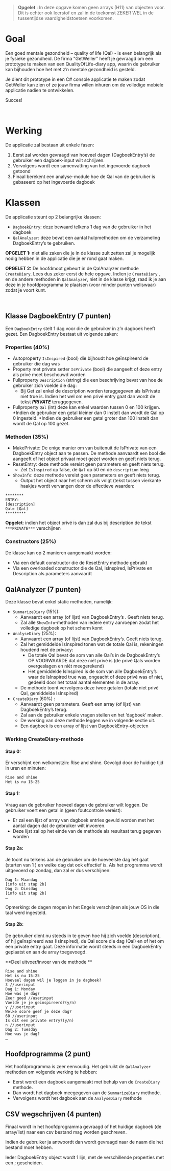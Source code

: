 > **Opgelet** : In deze opgave komen geen arrays (H11) van objecten voor. Dit is echter ook leerstof en zal in de toekomst ZEKER WEL in de tussentijdse vaardigheidstoetsen voorkomen.

# Goal

Een goed mentale gezondheid – quality of life (Qal) - is even belangrijk als je fysieke gezondheid.
De firma "GetWeller" heeft je gevraagd om een prototype te maken van een QualityOfLife-diary app, waarin de gebruiker kan bijhouden hoe het met z’n mentale gezondheid is gesteld.

Je dient dit prototype in een C# console applicatie te maken zodat GetWeller kan zien of ze jouw firma willen inhuren om de volledige mobiele applicatie nadien te ontwikkelen.

Succes!

 
# Werking
De applicatie zal bestaan uit enkele fasen:

1. Eerst zal worden gevraagd van hoeveel dagen (DagboekEntry’s) de gebruiker een dagboek-input wilt schrijven.
2. Vervolgens wordt een samenvatting van het ingevoerde dagboek getoond
3. Finaal berekent een analyse-module hoe de Qal van de gebruiker is gebaseerd op het ingevoerde dagboek

# Klassen
De applicatie steunt op 2 belangrijke klassen:

* ``DagboekEntry``: deze bewaard telkens 1 dag van de gebruiker in het dagboek
* ``QalAnalyzer``: deze bevat een aantal hulpmethoden om de verzameling DagboekEntry’s te gebruiken.

**OPGELET 1:** niet alle zaken die je in de klasse zult zetten zal je mogelijk nodig hebben in de applicatie die je er rond gaat maken.

**OPGELET 2:** De hoofdmoot gebeurt in de QalAnalyzer methode ``CreateDiary``. Lees dus zeker eerst de hele opgave.  Indien je ``CreateDiary`` , en de andere methoden in ``QalAnalyzer``, niet in de klasse krijgt, raad ik je aan deze in je hoofdprogramma te plaatsen (voor minder punten weliswaar) zodat je voort kunt.

 
 
## Klasse DagboekEntry  (7 punten)

Een ``DagboekEntry`` stelt 1 dag voor die de gebruiker in z’n dagboek heeft gezet. Een DagboekEntry bestaat uit volgende zaken:

### Properties (40%)

* Autoproperty ``IsInspired`` (bool) die bijhoudt hoe geïnspireerd de gebruiker die dag was
* Property met private setter ``IsPrivate`` (bool) die aangeeft of deze entry als privé moet beschouwd worden
* Fullproperty ``Description`` (string) die een beschrijving bevat van hoe de gebruiker zich voelde die dag:
   * Bij Get zal enkel de description worden teruggegeven als IsPrivate niet true is. Indien het wel om een privé entry gaat dan wordt de tekst ***PRIVATE*** teruggegeven.
* Fullproperty ``Qal`` (int) deze kan enkel waarden tussen 0 en 100 krijgen. 
  *Indien de gebruiker een getal kleiner dan 0 instelt dan wordt de Qal op 0 ingesteld.
  *Indien de gebruiker een getal groter dan 100 instelt dan wordt de Qal op 100 gezet.

### Methoden (35%)

* MakePrivate: De enige manier om van buitenuit de IsPrivate van een DagboekEntry object aan te passen. De methode aanvaardt een bool die aangeeft of het object privaat moet gezet worden en geeft niets terug.
* ResetEntry: deze methode vereist geen parameters en geeft niets terug.
  * Zet ``IsInspired`` op false, de ``Qal`` op 50 en de ``description`` leeg
* ``ShowInfo``: deze methode vereist geen parameters en geeft niets terug.
  * Output het object naar het scherm als volgt (tekst tussen vierkante haakjes wordt vervangen door de effectieve waarden:

```text
********
ENTRY:
[description]
Qal= [Qal]
*********
```

 **Opgelet**: indien het object privé is dan zal dus bij description de tekst ``***PRIVATE***`` verschijnen

### Constructors (25%)

De klasse kan op 2 manieren aangemaakt worden:

* Via een default constructor die de ResetEntry methode gebruikt 
* Via een overloaded constructor die de Qal, IsInspired, IsPrivate en Description als parameters aanvaardt


## QalAnalyzer (7 punten)

Deze klasse bevat enkel static methoden, namelijk:

* ``SummarizeDiary`` (15%): 
  * Aanvaardt een array (of lijst) van DagboekEntry’s . Geeft niets terug.
  * Zal alle ``ShowInfo``-methoden van iedere entry aanroepen zodat het volledige dagboek op het scherm komt
* ``AnalyseDiary`` (25%):
  * Aanvaardt een array (of lijst) van DagboekEntry’s. Geeft niets terug. 
  * Zal het gemiddelde IsInspired tonen wat de totale Qal is, rekeningen houdend met de privacy:
    * De totale Qal bevat de som van alle Qal’s in de DagboekEntry’s OP VOORWAARDE dat deze niét privé is (de privé Qals worden overgeslagen en niét meegerekend)
    * Het gemiddelde  IsInspired is de som van alle DagboekEntry’s waar de IsInspired true was, ongeacht of deze privé was of niet, gedeeld door het totaal aantal elementen in de array.
  * De methode toont vervolgens deze twee getalen (totale niet privé Qal, gemiddelde IsInspired)
* ``CreateDiary`` (60%) :
  * Aanvaardt geen parameters. Geeft een array (of lijst) van DagboekEntry’s terug.
  * Zal aan de gebruiker enkele vragen stellen en het ‘dagboek’ maken.
  * De werking van deze methode leggen we in volgende sectie uit.
  * Een dagboek is een array of lijst van DagboekEntry-objecten

### Werking CreateDiary-methode

#### Stap 0:

Er verschijnt een welkomstzin: Rise and shine. Gevolgd door de huidige tijd in uren en minuten:

```text
Rise and shine
Het is nu 15:25
```

#### Stap 1:

Vraag aan de gebruiker hoeveel dagen de gebruiker wilt loggen. De gebruiker voert een getal in (geen foutcontrole vereist):

* Er zal een lijst of array van dagboek entries gevuld worden met het aantal dagen dat de gebruiker wilt invoeren.
* Deze lijst zal op het einde van de methode als resultaat terug gegeven worden

#### Stap 2a:

Je toont nu telkens aan de gebruiker om de hoeveelste dag het gaat (starten van 1 ) en welke dag dat ook effectief is. Als het programma wordt uitgevoerd op zondag, dan zal er dus verschijnen:

```text
Dag 1: Maandag
[info uit stap 2b]
Dag 2: Dinsdag
[info uit stap 2b]
…
```

Opmerking: de dagen mogen in het Engels verschijnen als jouw OS in die taal werd ingesteld.

#### Stap 2b:

De gebruiker dient nu steeds in te geven hoe hij zich voelde (description), of hij geïnspireerd was (IsInspired), de Qal score die dag (Qal) en of het om een private entry gaat.
Deze informatie wordt steeds in een DagboekEntry geplaatst en aan de array toegevoegd.

**Deel uitvoer/invoer van de methode **

```text
Rise and shine
Het is nu 15:25
Hoeveel dagen wil je loggen in je dagboek?
3 //userinput
Dag 1: Monday
Hoe was je dag?
Zeer goed //userinput
Voelde je je geïnspireerd?(y/n)
y //userinput
Welke score geef je deze dag?
60 //userinput
Is dit een private entry?(y/n)
n //userinput
Dag 2: Tuesday
Hoe was je dag?
…
```

## Hoofdprogramma (2 punt)

Het hoofdprogramma is zeer eenvoudig. Het gebruikt de ``QalAnalyzer`` methoden om volgende werking te hebben:

* Eerst wordt een dagboek aangemaakt met behulp van de ``CreateDiary`` methode.
* Dan wordt het dagboek meegegeven aan de ``SummarizeDiary`` methode.
* Vervolgens wordt het dagboek aan de ``AnalyseDiary`` methode

## CSV wegschrijven (4 punten)

Finaal wordt in het hoofdprogramma gevraagd of het huidige dagboek (de array/list) naar een csv bestand mag worden geschreven.

Indien de gebruiker ja antwoordt dan wordt gevraagd naar de naam die het bestand moet hebben.

Ieder DagboekEntry object wordt 1 lijn, met de verschillende properties met een ; gescheiden.
